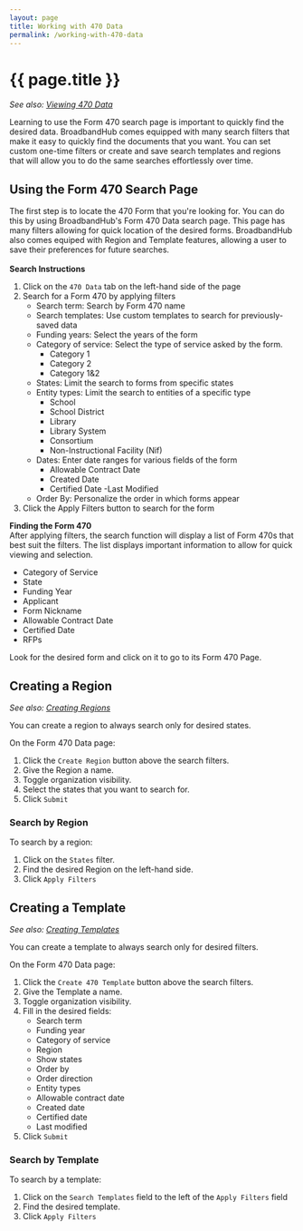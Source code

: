 ```yaml
---
layout: page
title: Working with 470 Data
permalink: /working-with-470-data
---
```


# {{ page.title }}
*See also: [Viewing 470 Data](https://help.broadbandhub.us/viewing-470-data)*

Learning to use the Form 470 search page is important to quickly find the desired data. BroadbandHub comes equipped with many search filters that make it easy to quickly find the documents that you want. You can set custom one-time filters or create and save search templates and regions that will allow you to do the same searches effortlessly over time. 
<br>

## Using the Form 470 Search Page
The first step is to locate the 470 Form that you're looking for. You can do this by using BroadbandHub's Form 470 Data search page. This page has many filters allowing for quick location of the desired forms. BroadbandHub also comes equiped with Region and Template features, allowing a user to save their preferences for future searches.\
<br>
**Search Instructions**
1. Click on the `470 Data` tab on the left-hand side of the page
2. Search for a Form 470 by applying filters
    - Search term: Search by Form 470 name
    - Search templates: Use custom templates to search for previously-saved data
    - Funding years: Select the years of the form
    - Category of service: Select the type of service asked by the form.
        - Category 1
        - Category 2
        - Category 1&2
    - States: Limit the search to forms from specific states
    - Entity types: Limit the search to entities of a specific type
        - School
        - School District
        - Library
        - Library System
        - Consortium
        - Non-Instructional Facility (Nif)
    - Dates: Enter date ranges for various fields of the form
        - Allowable Contract Date
        - Created Date
        - Certified Date
        -Last Modified
    - Order By: Personalize the order in which forms appear
3. Click the Apply Filters button to search for the form

**Finding the Form 470**\
After applying filters, the search function will display a list of Form 470s that best suit the filters.
The list displays important information to allow for quick viewing and selection.
- Category of Service
- State
- Funding Year
- Applicant
- Form Nickname
- Allowable Contract Date
- Certified Date
- RFPs

Look for the desired form and click on it to go to its Form 470 Page.

## Creating a Region
*See also: [Creating Regions](https://help.broadbandhub.us/creating-regions)*

You can create a region to always search only for desired states.

On the Form 470 Data page:
1. Click the `Create Region` button above the search filters.
2. Give the Region a name.
3. Toggle organization visibility.
4. Select the states that you want to search for.
5. Click `Submit`

### Search by Region
To search by a region:
1. Click on the `States` filter.
2. Find the desired Region on the left-hand side.
3. Click `Apply Filters`

## Creating a Template
*See also: [Creating Templates](https://help.broadbandhub.us/creating-templates)*

You can create a template to always search only for desired filters.

On the Form 470 Data page:
1. Click the `Create 470 Template` button above the search filters.
2. Give the Template a name.
3. Toggle organization visibility.
4. Fill in the desired fields:
    - Search term
    - Funding year
    - Category of service
    - Region
    - Show states
    - Order by
    - Order direction
    - Entity types
    - Allowable contract date
    - Created date
    - Certified date
    - Last modified
5. Click `Submit`

### Search by Template
To search by a template:
1. Click on the `Search Templates` field to the left of the `Apply Filters` field
2. Find the desired template.
3. Click `Apply Filters`
